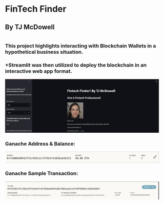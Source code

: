 # FinTech Finder
## By TJ McDowell 
#
### This project highlights interacting with Blockchain Wallets in a hypothetical business situation.  
### +Streamlit was then utilized to deploy the blockchain in an interactive web app format.

![FinTech Finder Website](Streamlit1.jpg)

### Ganache Address & Balance:
![Ganache1](Ganache1.jpg)

### Ganache Sample Transaction:
![Ganache2](Ganache2.jpg)